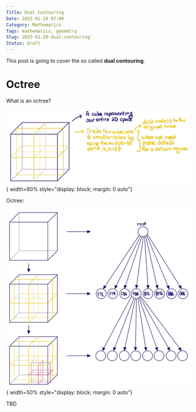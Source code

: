 ```yaml
---
Title: Dual Contouring
Date: 2025-01-20 07:00
Category: Mathematics
Tags: mathematics, geometry
Slug: 2025-01-20-dual-contouring
Status: draft
---
```


This post is going to cover the so called **dual contouring**.

# Octree

What is an octree?

![Cube](../images/2025-01-20-dual-contouring/octree_cube.jpg){ width=60% style="display: block; margin: 0 auto"}

Octree:

![Octree](../images/2025-01-20-dual-contouring/octree.jpg){ width=50% style="display: block; margin: 0 auto"}

TBD
